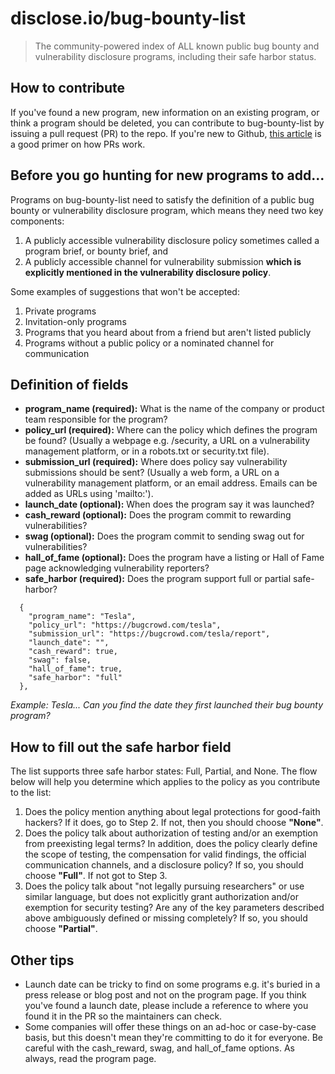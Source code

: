 # disclose.io/bug-bounty-list

> The community-powered index of ALL known public bug bounty and vulnerability disclosure programs, including their safe harbor status.  

## How to contribute  
If you've found a new program, new information on an existing program, or think a program should be deleted, you can contribute to bug-bounty-list by issuing a pull request (PR) to the repo. If you're new to Github, [this article](https://help.github.com/articles/creating-a-pull-request-from-a-fork/) is a good primer on how PRs work. 

## Before you go hunting for new programs to add...

Programs on bug-bounty-list need to satisfy the definition of a public bug bounty or vulnerability disclosure program, which means they need two key components:
  1. A publicly accessible vulnerability disclosure policy sometimes called a program brief, or bounty brief, and 
  2. A publicly accessible channel for vulnerability submission **which is explicitly mentioned in the vulnerability disclosure policy**.  
  
Some examples of suggestions that won't be accepted:
  1. Private programs  
  2. Invitation-only programs  
  3. Programs that you heard about from a friend but aren't listed publicly  
  4. Programs without a public policy or a nominated channel for communication  

## Definition of fields 

- **program_name (required):** What is the name of the company or product team responsible for the program?  
- **policy_url (required):** Where can the policy which defines the program be found? (Usually a webpage e.g. /security, a URL on a vulnerability management platform, or in a robots.txt or security.txt file).  
- **submission_url (required):** Where does policy say vulnerability submissions should be sent? (Usually a web form, a URL on a vulnerability management platform, or an email address. Emails can be added as URLs using 'mailto:').  
- **launch_date (optional):** When does the program say it was launched?  
- **cash_reward (optional):** Does the program commit to rewarding vulnerabilities?  
- **swag (optional):** Does the program commit to sending swag out for vulnerabilities?  
- **hall_of_fame (optional):** Does the program have a listing or Hall of Fame page acknowledging vulnerability reporters?
- **safe_harbor (required):** Does the program support full or partial safe-harbor?  

~~~~
  {
    "program_name": "Tesla",
    "policy_url": "https://bugcrowd.com/tesla",
    "submission_url": "https://bugcrowd.com/tesla/report",
    "launch_date": "",
    "cash_reward": true,
    "swag": false,
    "hall_of_fame": true,
    "safe_harbor": "full"
  },
~~~~

*Example: Tesla... Can you find the date they first launched their bug bounty program?*

## How to fill out the safe harbor field

The list supports three safe harbor states: Full, Partial, and None. The flow below will help you determine which applies to the policy as you contribute to the list:  

1. Does the policy mention anything about legal protections for good-faith hackers? If it does, go to Step 2. If not, then you should choose **"None"**. 
2. Does the policy talk about authorization of testing and/or an exemption from preexisting legal terms? In addition, does the policy clearly define the scope of testing, the compensation for valid findings, the official communication channels, and a disclosure policy? If so, you should choose **"Full"**. If not got to Step 3.
3. Does the policy talk about "not legally pursuing researchers" or use similar language, but does not explicitly grant authorization and/or exemption for security testing? Are any of the key parameters described above ambiguously defined or missing completely? If so, you should choose **"Partial"**. 

## Other tips  

* Launch date can be tricky to find on some programs e.g. it's buried in a press release or blog post and not on the program page. If you think you've found a launch date, please include a reference to where you found it in the PR so the maintainers can check.
* Some companies will offer these things on an ad-hoc or case-by-case basis, but this doesn't mean they're committing to do it for everyone. Be careful with the cash_reward, swag, and hall_of_fame options. As always, read the program page.
